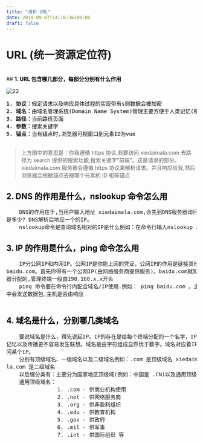 ```yaml
---
title: "浅析 URL"
date: 2019-09-07T14:10:36+08:00
draft: false
---
```


# <strong>URL (统一资源定位符)</strong>

<br>
## <strong style="color:black;">1. URL 包含哪几部分，每部分分别有什么作用</strong>

![22](/hugo_images/URL.png)

<pre>
<strong >1. 协议：</strong><span style="color:black">规定请求以及响应具体过程的实现带有s则数据会被加密</span></strong>
<strong >2. 域名：</strong><span style="color:black">由域名管理系统(Domain Name System)管理主要方便于人类记忆(相对于IP),跟公网IP绑定</span></strong>
<strong >3. 路径：</strong><span style="color:black">当前路径页面</span></strong>
<strong >4. 参数：</strong><span style="color:black">搜索关键字</span></strong>
<strong >5. 锚点：</strong><span style="color:black">当有锚点时,浏览器可视窗口到元素ID为vue</span></strong>

</pre>

> 上方图中的意思是：你我遵循 https 协议,我要访问 xiedaimala.com 去路径为 search 提供的搜索功能,搜索关键字“前端”。这是请求的部分。
> xiedaimala.com 服务器会遵循 https 协议来解析请求。并且响应给我,然后浏览器会根据锚点去搜哪个元素的 ID 相等锚点

## <strong style="color:black;">2. DNS 的作用是什么，nslookup 命令怎么用</strong>

<pre>
    DNS的作用在于,当用户输入地址 xiedaimala.com,会先到DNS服务器询问xiedaimala.com 这个域名相对的IP
是多少? DNS解析后响应一个的IP。
    nslookup命令是查询域名相对的IP是什么例如：在命令行输入nslookup xiedaimala.com 会得到这个域名的IP 
</pre>

## <strong style="color:black;">3. IP 的作用是什么，ping 命令怎么用</strong>

<pre>
    IP分公网IP和内网IP。公网IP是你能上网的凭证，公网IP的作用是链接其他公网IP的身份凭证,例如：你要访问
baidu.com。首先你得有一个公网IP(由网络服务商提供服务)。baidu.com就知道是谁来访问啦。内网IP由路由
器分配的,管理终端一般由198.168.x.x开头
    ping 命令要在命令行内配合域名/IP使用.例如： ping baidu.com 。主要目的是否能通过IP链接到主机。过程
中会发送数据包,主机是否由响应
    
</pre>

## <strong style="color:black;">4. 域名是什么，分别哪几类域名</strong>

<pre>
    要说域名是什么，得先说起IP。IP的存在是给每个终端分配的一个名字，IP是一串数字。但是一串数字不利于人类
记忆以及传播更不容易发生联想。域名是由字符组成显然优于数字。域名对应着IP。当我们访问某个域名时,也可以说访
问某个IP。
    分别有顶级域名、一级域名以及二级域名例如：.com 是顶级域名 xiedaimala.com 是一级域名。 www.xiedaima
la.com 是二级域名 
    以后缀分类有：主要分为国家地区顶级域(例如：中国是 .CN)以及通用顶级域名
    通用顶级域名：
                1. .com - 供商业机构使用
                2. .net - 供网络服务商
                3. .org - 供非盈利组织
                4. .edu - 供教育机构
                5. .gov - 供政府
                6. .mil - 供军事
                7. .int - 供国际组织 等 
</pre>
